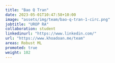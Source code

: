 ```yaml
---
title: "Bao Q Tran"
date: 2023-05-01T10:47:58+10:00
image: "assets/img/team/bao-q-tran-1-circ.png"
jobtitle: "UROP RA"
collaboration: student
linkedinurl: "https://www.linkedin.com/"
url: "https://www.khoadoan.me/team"
areas: Robust ML
promoted: true
weight: 102
---
```

 
